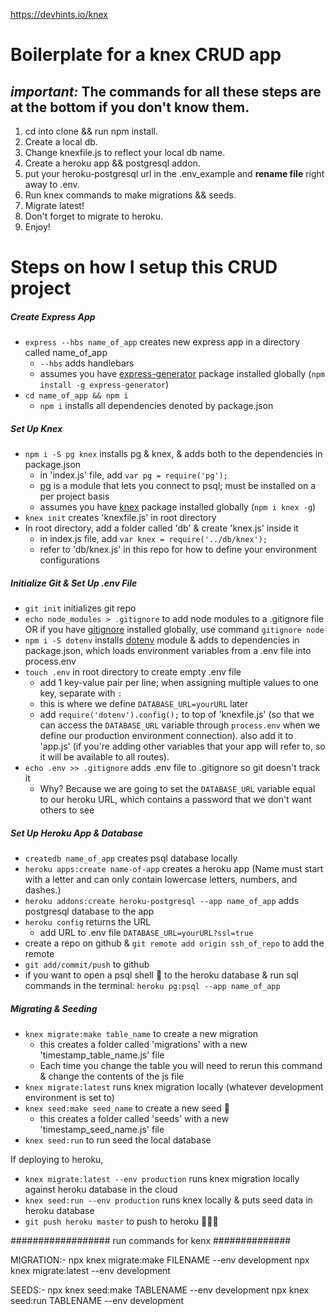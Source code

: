https://devhints.io/knex

# Boilerplate for a knex CRUD app

## _important:_ The commands for all these steps are at the bottom if you don't know them.

1. cd into clone && run npm install.
2. Create a local db.
3. Change knexfile.js to reflect your local db name.
4. Create a heroku app && postgresql addon.
5. put your heroku-postgresql url in the .env_example and **rename file** right away to .env.
6. Run knex commands to make migrations && seeds.
7. Migrate latest!
8. Don't forget to migrate to heroku.
9. Enjoy!

# Steps on how I setup this CRUD project

##### Create Express App
- `express --hbs name_of_app` creates new express app in a directory called name_of_app
  * `--hbs` adds handlebars
  * assumes you have [express-generator](https://www.npmjs.com/package/express-generator) package installed globally (`npm install -g express-generator`)
- `cd name_of_app && npm i`
  * `npm i` installs all dependencies denoted by package.json

##### Set Up Knex
- `npm i -S pg knex` installs pg & knex, & adds both to the dependencies in package.json
  * in 'index.js' file, add `var pg = require('pg');`
  * [pg](https://www.npmjs.com/package/pg) is a module that lets you connect to psql; must be installed on a per project basis
  * assumes you have [knex](https://www.npmjs.com/package/knex) package installed globally (`npm i knex -g`)
- `knex init` creates 'knexfile.js' in root directory
- In root directory, add a folder called 'db' & create 'knex.js' inside it
  * in index.js file, add `var knex = require('../db/knex');`
  * refer to 'db/knex.js' in this repo for how to define your environment configurations

##### Initialize Git & Set Up .env File
- `git init` initializes git repo
- `echo node_modules > .gitignore` to add node modules to a .gitignore file OR if you have [gitignore](https://www.npmjs.com/package/gitignore) installed globally, use command `gitignore node`
- `npm i -S dotenv` installs [dotenv](https://www.npmjs.com/package/dotenv) module & adds to dependencies in package.json, which loads environment variables from a .env file into process.env
- `touch .env` in root directory to create empty .env file
  * add 1 key-value pair per line; when assigning multiple values to one key, separate with `:`
  * this is where we define `DATABASE_URL=yourURL` later
  * add `require('dotenv').config();` to top of 'knexfile.js' (so that we can access the `DATABASE_URL` variable through `process.env` when we define our production environment connection). also add it to 'app.js' (if you're adding other variables that your app will refer to, so it will be available to all routes).
- `echo .env >> .gitignore` adds .env file to .gitignore so git doesn't track it
  * Why? Because we are going to set the `DATABASE_URL` variable equal to our heroku URL, which contains a password that we don't want others to see

##### Set Up Heroku App & Database
- `createdb name_of_app` creates psql database locally
- `heroku apps:create name-of-app` creates a heroku app (Name must start with a letter and can only contain lowercase letters, numbers, and dashes.)
- `heroku addons:create heroku-postgresql --app name_of_app` adds postgresql database to the app
- `heroku config` returns the URL
  * add URL to .env file `DATABASE_URL=yourURL?ssl=true`
- create a repo on github & `git remote add origin ssh_of_repo` to add the remote
- `git add/commit/push` to github
- if you want to open a psql shell :shell: to the heroku database & run sql commands in the terminal: `heroku pg:psql --app name_of_app`

##### Migrating & Seeding
- `knex migrate:make table_name` to create a new migration
  * this creates a folder called 'migrations' with a new 'timestamp_table_name.js' file
  * Each time you change the table you will need to rerun this command & change the contents of the js file
- `knex migrate:latest` runs knex migration locally (whatever development environment is set to)
- `knex seed:make seed_name` to create a new seed  :seedling:
  * this creates a folder called 'seeds' with a new 'timestamp_seed_name.js' file
- `knex seed:run` to run seed the local database

If deploying to heroku,
- `knex migrate:latest --env production` runs knex migration locally against heroku database in the cloud
- `knex seed:run --env production` runs knex locally & puts seed data in heroku database
- `git push heroku master` to push to heroku :tada::balloon::confetti_ball:


################## run commands for kenx ##############

MIGRATION:-
	npx knex migrate:make FILENAME --env development
	npx knex migrate:latest --env development

SEEDS:-
	npx knex seed:make TABLENAME --env development
	npx knex seed:run TABLENAME --env development

